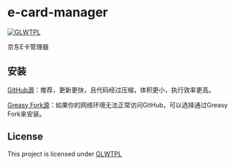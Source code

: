 # e-card-manager

[![GLWTPL](https://img.shields.io/badge/GLWT-Public_License-red.svg)](https://github.com/me-shaon/GLWTPL)

京东E卡管理器

## 安装

[GitHub源](https://raw.githubusercontent.com/OreoProMax/e-card-manager/master/dist/e-card-manager.min.user.js)：推荐，更新更快，且代码经过压缩，体积更小，执行效率更高。  

[Greasy Fork源](https://update.greasyfork.org/scripts/501344/%E4%BA%AC%E4%B8%9CE%E5%8D%A1%E7%AE%A1%E7%90%86%E5%99%A8.user.js)：如果你的网络环境无法正常访问GitHub，可以选择通过Greasy Fork来安装。

## License

This project is licensed under [GLWTPL](./LICENSE)